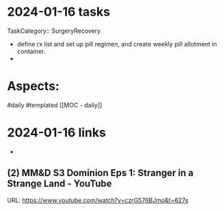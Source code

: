 
# 2024-01-16 tasks
TaskCategory:: SurgeryRecovery
- define rx list and set up pill regimen, and create weekly pill allotment in container.
- 

# Aspects:
#daily #templated
[[MOC - daily]]

# 2024-01-16 links
- 


## (2) MM&D S3 Dominion Eps 1: Stranger in a Strange Land - YouTube
URL: https://www.youtube.com/watch?v=czrG576BJmo&t=627s
